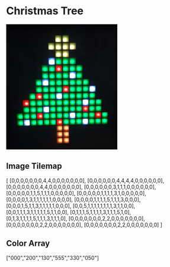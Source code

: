 # Christmas Tree

![](../../tree.jpg)

## Image Tilemap

[
        [0,0,0,0,0,0,0,4,4,0,0,0,0,0,0,0],
        [0,0,0,0,0,0,4,4,4,4,0,0,0,0,0,0],
        [0,0,0,0,0,0,0,4,4,0,0,0,0,0,0,0],
        [0,0,0,0,0,0,3,1,1,1,0,0,0,0,0,0],
        [0,0,0,0,0,1,1,5,1,1,1,0,0,0,0,0],
        [0,0,0,0,0,1,1,1,1,3,1,0,0,0,0,0],
        [0,0,0,0,1,3,1,1,1,1,1,1,0,0,0,0],
        [0,0,0,0,1,1,1,1,5,1,1,1,3,0,0,0],
        [0,0,0,1,5,1,1,3,1,1,1,1,1,0,0,0],
        [0,0,5,1,1,1,1,1,1,1,1,3,1,1,0,0],
        [0,0,1,1,1,3,1,1,1,1,1,5,1,1,0,0],
        [0,1,1,1,5,1,1,1,1,3,1,1,1,5,1,0],
        [0,1,3,1,1,1,1,5,1,1,1,3,1,1,1,0],
        [0,0,0,0,0,0,0,2,2,0,0,0,0,0,0,0],
        [0,0,0,0,0,0,0,2,2,0,0,0,0,0,0,0],
        [0,0,0,0,0,0,0,2,2,0,0,0,0,0,0,0]
    ]
    
## Color Array

["000","200","130","555","330","050"]

